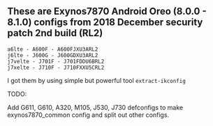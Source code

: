 ## These are Exynos7870 Android Oreo (8.0.0 - 8.1.0) configs from 2018 December security patch 2nd build (RL2)

```
a6lte - A600F - A600FJXU3ARL2
j6lte - J600G - J600GDXU3ARL2
j7velte - J701F - J701FDDU6BRL2
j7xelte - J710F - J710FXXU5CRL2
```
I got them by using simple but powerful tool ```extract-ikconfig```

TODO:

Add G611, G610, A320, M105, J530, J730 defconfigs to make exynos7870_common config and split out other configs.